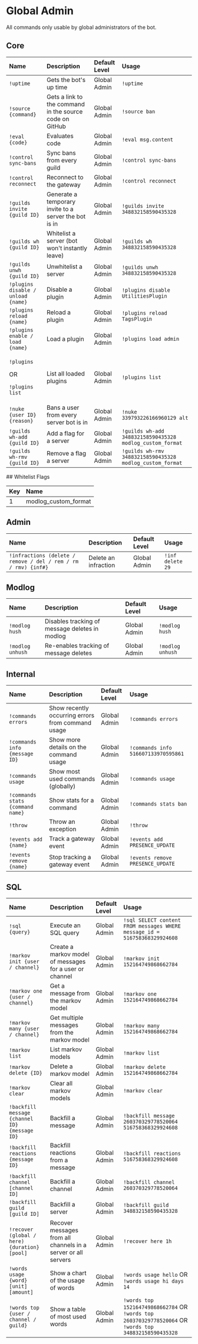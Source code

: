 # Global Admin

All commands only usable by global administrators of the bot.

## Core

<table>
  <thead>
    <tr>
      <th style="text-align:left">Name</th>
      <th style="text-align:left">Description</th>
      <th style="text-align:left">Default Level</th>
      <th style="text-align:left">Usage</th>
    </tr>
  </thead>
  <tbody>
    <tr>
      <td style="text-align:left"><code>!uptime</code>
      </td>
      <td style="text-align:left">Gets the bot&apos;s up time</td>
      <td style="text-align:left">Global Admin</td>
      <td style="text-align:left"><code>!uptime</code>
      </td>
    </tr>
    <tr>
      <td style="text-align:left"><code>!source {command}</code>
      </td>
      <td style="text-align:left">Gets a link to the command in the source code on GitHub</td>
      <td style="text-align:left">Global Admin</td>
      <td style="text-align:left"><code>!source ban</code>
      </td>
    </tr>
    <tr>
      <td style="text-align:left"><code>!eval {code}</code>
      </td>
      <td style="text-align:left">Evaluates code</td>
      <td style="text-align:left">Global Admin</td>
      <td style="text-align:left"><code>!eval msg.content</code>
      </td>
    </tr>
    <tr>
      <td style="text-align:left"><code>!control sync-bans</code>
      </td>
      <td style="text-align:left">Sync bans from every guild</td>
      <td style="text-align:left">Global Admin</td>
      <td style="text-align:left"><code>!control sync-bans</code>
      </td>
    </tr>
    <tr>
      <td style="text-align:left"><code>!control reconnect</code>
      </td>
      <td style="text-align:left">Reconnect to the gateway</td>
      <td style="text-align:left">Global Admin</td>
      <td style="text-align:left"><code>!control reconnect</code>
      </td>
    </tr>
    <tr>
      <td style="text-align:left"><code>!guilds invite {guild ID}</code>
      </td>
      <td style="text-align:left">Generate a temporary invite to a server the bot is in</td>
      <td style="text-align:left">Global Admin</td>
      <td style="text-align:left"><code>!guilds invite 348832158590435328</code>
      </td>
    </tr>
    <tr>
      <td style="text-align:left"><code>!guilds wh {guild ID}</code>
      </td>
      <td style="text-align:left">Whitelist a server (bot won&apos;t instantly leave)</td>
      <td style="text-align:left">Global Admin</td>
      <td style="text-align:left"><code>!guilds wh 348832158590435328</code>
      </td>
    </tr>
    <tr>
      <td style="text-align:left"><code>!guilds unwh {guild ID}</code>
      </td>
      <td style="text-align:left">Unwhitelist a server</td>
      <td style="text-align:left">Global Admin</td>
      <td style="text-align:left"><code>!guilds unwh 348832158590435328</code>
      </td>
    </tr>
    <tr>
      <td style="text-align:left"><code>!plugins disable / unload {name}</code>
      </td>
      <td style="text-align:left">Disable a plugin</td>
      <td style="text-align:left">Global Admin</td>
      <td style="text-align:left"><code>!plugins disable UtilitiesPlugin</code>
      </td>
    </tr>
    <tr>
      <td style="text-align:left"><code>!plugins reload {name}</code>
      </td>
      <td style="text-align:left">Reload a plugin</td>
      <td style="text-align:left">Global Admin</td>
      <td style="text-align:left"><code>!plugins reload TagsPlugin</code>
      </td>
    </tr>
    <tr>
      <td style="text-align:left"><code>!plugins enable / load {name}</code>
      </td>
      <td style="text-align:left">Load a plugin</td>
      <td style="text-align:left">Global Admin</td>
      <td style="text-align:left"><code>!plugins load admin</code>
      </td>
    </tr>
    <tr>
      <td style="text-align:left">
        <p><code>!plugins</code>
        </p>
        <p>OR</p>
        <p><code>!plugins list</code>
        </p>
      </td>
      <td style="text-align:left">List all loaded plugins</td>
      <td style="text-align:left">Global Admin</td>
      <td style="text-align:left"><code>!plugins list</code>
      </td>
    </tr>
    <tr>
      <td style="text-align:left"><code>!nuke {user ID} {reason}</code>
      </td>
      <td style="text-align:left">Bans a user from every server bot is in</td>
      <td style="text-align:left">Global Admin</td>
      <td style="text-align:left"><code>!nuke 339793226166960129 alt</code>
      </td>
    </tr>
    <tr>
      <td style="text-align:left"><code>!guilds wh-add {guild ID}</code>
      </td>
      <td style="text-align:left">Add a flag for a server</td>
      <td style="text-align:left">Global Admin</td>
      <td style="text-align:left"><code>!guilds wh-add 348832158590435328 modlog_custom_format</code>
      </td>
    </tr>
    <tr>
      <td style="text-align:left"><code>!guilds wh-rmv {guild ID}</code>
      </td>
      <td style="text-align:left">Remove a flag a server</td>
      <td style="text-align:left">Global Admin</td>
      <td style="text-align:left"><code>!guilds wh-rmv 348832158590435328 modlog_custom_format</code>
      </td>
    </tr>
  </tbody>
</table>## Whitelist Flags

| Key | Name |
| :--- | :--- |
| 1 | modlog\_custom\_format |

## Admin

| Name | Description | Default Level | Usage |
| :--- | :--- | :--- | :--- |
| `!infractions (delete / remove / del / rem / rm / rmv) {inf#}` | Delete an infraction | Global Admin | `!inf delete 29` |

## Modlog

| Name | Description | Default Level | Usage |
| :--- | :--- | :--- | :--- |
| `!modlog hush` | Disables tracking of message deletes in modlog | Global Admin | `!modlog hush` |
| `!modlog unhush` | Re-enables tracking of message deletes | Global Admin | `!modlog unhush` |

## Internal

| Name | Description | Default Level | Usage |
| :--- | :--- | :--- | :--- |
| `!commands errors` | Show recently occurring errors from command usage | Global Admin | `!commands errors` |
| `!commands info {message ID}` | Show more details on the command usage | Global Admin | `!commands info 516607133970595861` |
| `!commands usage` | Show most used commands \(globally\) | Global Admin | `!commands usage` |
| `!commands stats {command name}` | Show stats for a command | Global Admin | `!commands stats ban` |
| `!throw` | Throw an exception | Global Admin | `!throw` |
| `!events add {name}` | Track a gateway event | Global Admin | `!events add PRESENCE_UPDATE` |
| `!events remove {name}` | Stop tracking a gateway event | Global Admin | `!events remove PRESENCE_UPDATE` |

## SQL

| Name | Description | Default Level | Usage |
| :--- | :--- | :--- | :--- |
| `!sql {query}` | Execute an SQL query | Global Admin | `!sql SELECT content FROM messages WHERE message_id = 516758368329924608` |
| `!markov init {user / channel}` | Create a markov model of messages for a user or channel | Global Admin | `!markov init 152164749868662784` |
| `!markov one {user / channel}` | Get a message from the markov model | Global Admin | `!markov one 152164749868662784` |
| `!markov many {user / channel}` | Get multiple messages from the markov model | Global Admin | `!markov many 152164749868662784` |
| `!markov list` | List markov models | Global Admin | `!markov list` |
| `!markov delete {ID}` | Delete a markov model | Global Admin | `!markov delete 152164749868662784` |
| `!markov clear` | Clear all markov models | Global Admin | `!markov clear` |
| `!backfill message {channel ID} {message ID}` | Backfill a message | Global Admin | `!backfill message 260370329778520064 516758368329924608` |
| `!backfill reactions {message ID}` | Backfill reactions from a message | Global Admin | `!backfill reactions 516758368329924608` |
| `!backfill channel [channel ID]` | Backfill a channel | Global Admin | `!backfill channel 260370329778520064` |
| `!backfill guild [guild ID]` | Backfill a server | Global Admin | `!backfill guild 348832158590435328` |
| `!recover (global / here) {duration} [pool]` | Recover messages from all channels in a server or all servers | Global Admin | `!recover here 1h` |
| `!words usage {word} [unit] [amount]` | Show a chart of the usage of words | Global Admin | `!words usage hello` OR `!words usage hi days 14` |
| `!words top {user / channel / guild}` | Show a table of most used words | Global Admin | `!words top 152164749868662784` OR `!words top 260370329778520064` OR `!words top 348832158590435328` |

